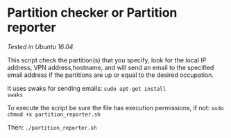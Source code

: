 # Partition checker or Partition reporter
*Tested in Ubuntu 16.04*

This script check the partition(s) that you specify, look for the local IP address, VPN address,hostname, and will send an email to the specified email address if the partitions are up or equal to the desired occupation.

It uses swaks for sending emails:
<code>sudo apt-get install swaks</code>

To execute the script be sure the file has execution permissions, if not:
<code>sudo chmod +x partition_reporter.sh</code>

Then:
<code>./partition_reporter.sh</code>


